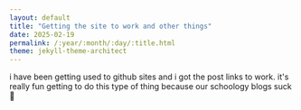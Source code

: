 ```yaml
---
layout: default
title: "Getting the site to work and other things"
date: 2025-02-19
permalink: /:year/:month/:day/:title.html
theme: jekyll-theme-architect
--- 
```


i have been getting used to github sites and i got the post links to work. it's really fun getting to do this type of thing because our schoology blogs suck 🫏